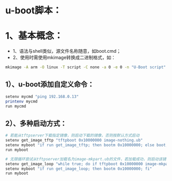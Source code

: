 # u-boot脚本：

# 1、基本概念：

- 1、语法与shell类似，源文件名称随意，如boot.cmd；
- 2、使用时需使用mkimage转换成二进制格式，如：

```bash
mkimage -A arm -O linux -T script -C none -a 0 -e 0 -n "U-Boot script" -d boot.cmd boot.scr
```

## 1）、u-boot添加自定义命令：

```bash
setenv mycmd "ping 192.168.0.13"
printenv mycmd
run mycmd
```

## 2）、多种启动方式：

```bash
# 若能从tftpserver下载指定镜像，则启动下载的镜像，否则按默认方式启动
setenv get_image_tftp "tftpboot 0x10000000 image-nothing.ub"
setenv myboot "if run get_image_tftp; then bootm 0x10000000; else boot; fi"
run myboot

# 无限循环尝试从tftpserver加载名为image-mkpart.ub的文件，若加载成功，则启动该镜像；若加载失败，睡眠3s后继续尝试加载
setenv get_image_loop "while true; do if tftpboot 0x10000000 image-mkpart.ub; then exit 0; else sleep 3; fi; done"
setenv myboot "if run get_image_loop; then bootm 0x10000000; fi"
run myboot
```

